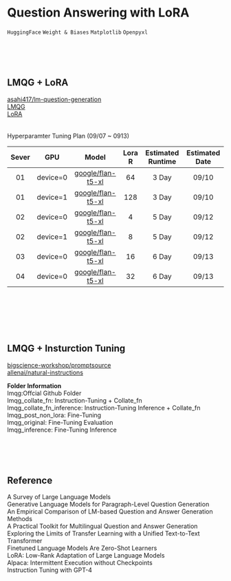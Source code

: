 # Question Answering with LoRA
`HuggingFace`  `Weight & Biases`  `Matplotlib` `Openpyxl`
<br></br><br><br><br>

## LMQG + LoRA
[asahi417/lm-question-generation](https://github.com/asahi417/lm-question-generation)
<br>[LMQG](https://huggingface.co/lmqg)
<br>[LoRA](https://huggingface.co/docs/peft/conceptual_guides/lora)
<br><br><br> Hyperparamter Tuning Plan (09/07 ~ 0913)

| Sever  | GPU      | Model           | Lora R          | Estimated  Runtime         | Estimated  Date         | 
| :------: | :--------: | :---------------: | :---------------: | :---------------: | :---------------: |
| 01  | device=0 | [google/flan-t5-xl](https://huggingface.co/google/flan-t5-xl)   | 64 | 3 Day | 09/10 |
| 01 | device=1 | [google/flan-t5-xl](https://huggingface.co/google/flan-t5-xl)   | 128      | 3 Day | 09/10 |
| 02 | device=0 | [google/flan-t5-xl](https://huggingface.co/google/flan-t5-xl) | 4   | 5 Day | 09/12 |
| 02 | device=1 | [google/flan-t5-xl](https://huggingface.co/google/flan-t5-xl) | 8   | 5 Day | 09/12 |
| 03  | device=0 | [google/flan-t5-xl](https://huggingface.co/google/flan-t5-xl)   | 16               | 6 Day | 09/13 |
| 04  | device=0 | [google/flan-t5-xl](https://huggingface.co/google/flan-t5-xl)    | 32               | 6 Day | 09/13 |

<br></br><br><br><br>

## LMQG + Insturction Tuning
[bigscience-workshop/promptsource](https://github.com/bigscience-workshop/promptsource)
<br>[allenai/natural-instructions](https://github.com/allenai/natural-instructions)

<b>Folder Information</b>
<br>lmqg:Offcial Github Folder
<br>lmqg_collate_fn: Instruction-Tuning + Collate_fn
<br>lmqg_collate_fn_inference: Instruction-Tuning Inference + Collate_fn
<br>lmqg_post_non_lora: Fine-Tuning
<br>lmqg_original: Fine-Tuning Evaluation
<br>lmqg_inference: Fine-Tuning Inference
<br></br><br><br><br>

## Reference
A Survey of Large Language Models
<br>Generative Language Models for Paragraph-Level Question Generation
<br>An Empirical Comparison of LM-based Question and Answer Generation Methods
<br>A Practical Toolkit for Multilingual Question and Answer Generation
<br>Exploring the Limits of Transfer Learning with a Unified Text-to-Text Transformer
<br>Finetuned Language Models Are Zero-Shot Learners
<br>LoRA: Low-Rank Adaptation of Large Language Models
<br>Alpaca: Intermittent Execution without Checkpoints
<br>Instruction Tuning with GPT-4
<br></br>

